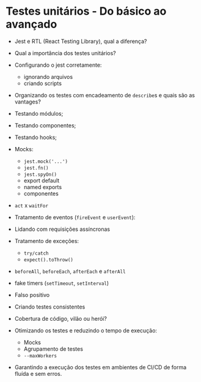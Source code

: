 # Testes unitários - Do básico ao avançado

- Jest e RTL (React Testing Library), qual a diferença?
- Qual a importância dos testes unitários?
- Configurando o jest corretamente:
  - ignorando arquivos
  - criando scripts
- Organizando os testes com encadeamento de `describe`s e quais são as vantages?

- Testando módulos;
- Testando componentes;
- Testando hooks;

- Mocks:
  - `jest.mock('...')`
  - `jest.fn()`
  - `jest.spyOn()`
  - export default
  - named exports
  - componentes

- `act` x `waitFor`

- Tratamento de eventos (`fireEvent` e `userEvent`):

- Lidando com requisições assíncronas

- Tratamento de exceções:
  - `try/catch`
  - `expect().toThrow()`

- `beforeAll`, `beforeEach`, `afterEach` e `afterAll`

- fake timers (`setTimeout`, `setInterval`)

- Falso positivo

- Criando testes consistentes

- Cobertura de código, vilão ou herói?

- Otimizando os testes e reduzindo o tempo de execução:
  - Mocks
  - Agrupamento de testes
  - `--maxWorkers`

- Garantindo a execução dos testes em ambientes de CI/CD de forma fluída e sem erros.

